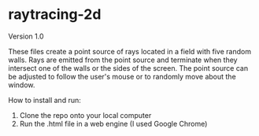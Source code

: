 # raytracing-2d
Version 1.0

These files create a point source of rays located in a field with five random walls. 
Rays are emitted from the point source and terminate when they intersect one of the walls or the sides of the screen.
The point source can be adjusted to follow the user's mouse or to randomly move about the window.

How to install and run:
1. Clone the repo onto your local computer
2. Run the .html file in a web engine (I used Google Chrome)
